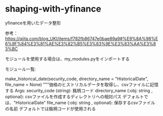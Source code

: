 # shaping-with-yfinance
yfinanceを用いたデータ整形

参考：https://qiita.com/blog_UKI/items/f782fb86747e0bae89a9#%E9%8A%98%E6%9F%84%E3%81%AE%E3%82%B5%E3%83%9E%E3%83%AA%E3%83%BC

モジュールを使用する場合は、my_modules.pyをインポートする

モジュール一覧:

   make_historical_date(security_code, directory_name = "HistoricalDate", file_name = None)
    """価格のヒストリカルデータを取得し、csvファイルに記憶する
    Args:
        security_code (string): 銘柄コード
        directory_name (:obj: string , optional):
            csvファイルを作成するディレクトリへの相対パス
            デフォルトでは、"HistoricalDate"
        file_name (:obj: string , optional): 
            保存するcsvファイルの名前
            デフォルトでは銘柄コードが使用される
